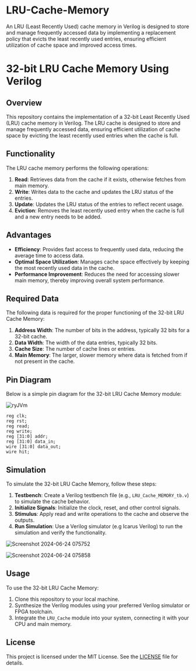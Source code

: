 # LRU-Cache-Memory
An LRU (Least Recently Used) cache memory in Verilog is designed to store and manage frequently accessed data by implementing a replacement policy that evicts the least recently used entries, ensuring efficient utilization of cache space and improved access times.


# 32-bit LRU Cache Memory Using Verilog

## Overview
This repository contains the implementation of a 32-bit Least Recently Used (LRU) cache memory in Verilog. The LRU cache is designed to store and manage frequently accessed data, ensuring efficient utilization of cache space by evicting the least recently used entries when the cache is full.

## Functionality
The LRU cache memory performs the following operations:
1. **Read**: Retrieves data from the cache if it exists, otherwise fetches from main memory.
2. **Write**: Writes data to the cache and updates the LRU status of the entries.
3. **Update**: Updates the LRU status of the entries to reflect recent usage.
4. **Eviction**: Removes the least recently used entry when the cache is full and a new entry needs to be added.

## Advantages
- **Efficiency**: Provides fast access to frequently used data, reducing the average time to access data.
- **Optimal Space Utilization**: Manages cache space effectively by keeping the most recently used data in the cache.
- **Performance Improvement**: Reduces the need for accessing slower main memory, thereby improving overall system performance.

## Required Data
The following data is required for the proper functioning of the 32-bit LRU Cache Memory:
1. **Address Width**: The number of bits in the address, typically 32 bits for a 32-bit cache.
2. **Data Width**: The width of the data entries, typically 32 bits.
3. **Cache Size**: The number of cache lines or entries.
4. **Main Memory**: The larger, slower memory where data is fetched from if not present in the cache.
## Pin Diagram
Below is a simple pin diagram for the 32-bit LRU Cache Memory module:

![ryJVm](https://github.com/GauravDhak/LRU-Cache-Memory/assets/113551816/15d4d0d3-88cb-4366-b44c-ef4536ab223e)

    reg clk;
    reg rst;
    reg read;
    reg write;
    reg [31:0] addr;
    reg [31:0] data_in;
    wire [31:0] data_out;
    wire hit;
    
## Simulation
To simulate the 32-bit LRU Cache Memory, follow these steps:

1. **Testbench**: Create a Verilog testbench file (e.g., `LRU_Cache_MEMORY_tb.v`) to simulate the cache behavior.
2. **Initialize Signals**: Initialize the clock, reset, and other control signals.
3. **Stimulus**: Apply read and write operations to the cache and observe the outputs.
4. **Run Simulation**: Use a Verilog simulator (e.g Icarus Verilog) to run the simulation and verify the functionality.

![Screenshot 2024-06-24 075752](https://github.com/GauravDhak/LRU-Cache-Memory/assets/113551816/1afc7380-11c2-4171-9802-b60b2fa31789)


![Screenshot 2024-06-24 075858](https://github.com/GauravDhak/LRU-Cache-Memory/assets/113551816/5a8e6bda-f2fe-448f-9fc2-a968555b9f4c)

## Usage
To use the 32-bit LRU Cache Memory:
1. Clone this repository to your local machine.
2. Synthesize the Verilog modules using your preferred Verilog simulator or FPGA toolchain.
3. Integrate the `LRU_Cache` module into your system, connecting it with your CPU and main memory.

## License
This project is licensed under the MIT License. See the [LICENSE](LICENSE) file for details.
